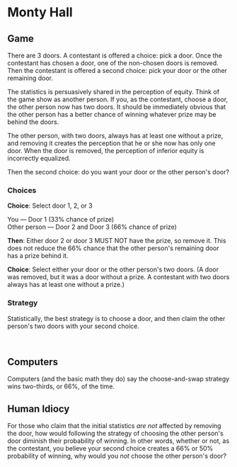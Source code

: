 # Monty Hall

## Game
There are 3 doors. A contestant is offered a choice: pick a door. Once the contestant has chosen a door, one of the non-chosen doors is removed. Then the contestant is offered a second choice: pick your door or the other remaining door.

The statistics is persuasively shared in the perception of equity. Think of the game show as another person. If you, as the contestant, choose a door, the other person now has two doors. It should be immediately obvious that the other person has a better chance of winning whatever prize may be behind the doors.

The other person, with two doors, always has at least one without a prize, and removing it creates the perception that he or she now has only one door. When the door is removed, the perception of inferior equity is incorrectly equalized.

Then the second choice: do you want your door or the other person's door?

### Choices

**Choice**: Select door 1, 2, or 3

You — Door 1 (33% chance of prize)<br />
Other person — Door 2 and Door 3 (66% chance of prize)

**Then**: Either door 2 or door 3 MUST NOT have the prize, so remove it. This does not reduce the 66% chance that the other person's remaining door has a prize behind it.

**Choice**: Select either your door or the other person's two doors. (A door was removed, but it was a door without a prize. A contestant with two doors always has at least one without a prize.)

### Strategy
Statistically, the best strategy is to choose a door, and then claim the other person's two doors with your second choice.

<br />

## Computers

Computers (and the basic math they do) say the choose-and-swap strategy wins two-thirds, or 66%, of the time.

## Human Idiocy

For those who claim that the initial statistics *are not* affected by removing the door, how would following the strategy of choosing the other person's door diminish their probability of winning. In other words, whether or not, as the contestant, you believe your second choice creates a 66% or 50% probability of winning, why would you *not* choose the other person's door?